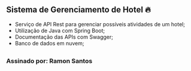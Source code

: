 ## Sistema de Gerenciamento de Hotel 🔥

- Serviço de API Rest para gerenciar possíveis atividades de um hotel;
- Utilização de Java com Spring Boot;
- Documentação das APIs com Swagger;
- Banco de dados em nuvem;


##

### Assinado por: Ramon Santos
